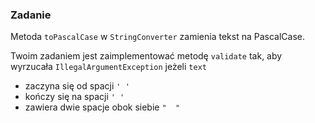 ### Zadanie

Metoda `toPascalCase` w `StringConverter` zamienia tekst na PascalCase.

Twoim zadaniem jest zaimplementować metodę `validate` tak, aby wyrzucała `IllegalArgumentException`
jeżeli `text` 

* zaczyna się od spacji `' '`
* kończy się na spacji `' '`
* zawiera dwie spacje obok siebie `"  "`